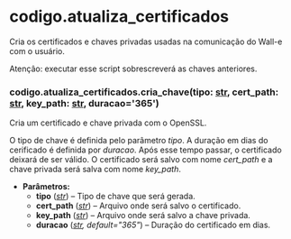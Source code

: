 <a id="module-codigo.atualiza_certificados"></a>

<a id="codigo-atualiza-certificados"></a>

# codigo.atualiza_certificados

Cria os certificados e chaves privadas usadas na comunicação do Wall-e com o usuário.

Atençâo: executar esse script sobrescreverá as chaves anteriores.

<a id="codigo.atualiza_certificados.cria_chave"></a>

### codigo.atualiza_certificados.cria_chave(tipo: [str](https://docs.python.org/3/library/stdtypes.html#str), cert_path: [str](https://docs.python.org/3/library/stdtypes.html#str), key_path: [str](https://docs.python.org/3/library/stdtypes.html#str), duracao='365')

Cria um certificado e chave privada com o OpenSSL.

O tipo de chave é definida pelo parâmetro *tipo*. A duração em dias do
cerificado é definida por *duracao*. Após esse tempo passar, o
certificado deixará de ser válido. O certificado será salvo com nome
*cert_path* e a chave privada será salva com nome *key_path*.

* **Parâmetros:**
  * **tipo** ([*str*](https://docs.python.org/3/library/stdtypes.html#str)) – Tipo de chave que será gerada.
  * **cert_path** ([*str*](https://docs.python.org/3/library/stdtypes.html#str)) – Arquivo onde será salvo o certificado.
  * **key_path** ([*str*](https://docs.python.org/3/library/stdtypes.html#str)) – Arquivo onde será salvo a chave privada.
  * **duracao** ([*str*](https://docs.python.org/3/library/stdtypes.html#str)*,* *default="365"*) – Duração do certificado em dias.

